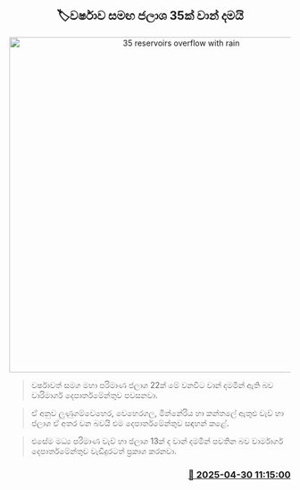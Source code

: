 <p align='center'><b><h2 align='center' title='35 reservoirs overflow with rain'>🏷වර්ෂාව සමඟ ජලාශ 35ක් වාන් දමයි</h2></b></p>
<p align='center'><img src='https://helakuru.sgp1.cdn.digitaloceanspaces.com/esana/images/lib/lunugamwehera-dam.jpg' width='600' alt='35 reservoirs overflow with rain'></p>

> වර්ෂාවත් සමග මහා පරිමාණ ජලාශ 22ක් මේ වනවිට වාන් දමමින් ඇති බව වාරිමාර්ග දෙපාර්තමේන්තුව පවසනවා.

> ඒ අනුව ලුණුගම්වෙහෙර, වෙහෙරගල, මින්නේරිය හා කන්තලේ ඇතුළු වැව් හා ජලාශ ඒ අතර වන බවයි එම දෙපාර්තමේන්තුව සඳහන් කළේ.

> එසේම මධ්‍ය පරිමාණ වැව් හා ජලාශ 13ක් ද වාන් දමමින් පවතින බව වාර්මාර්ග දෙපාර්තමේන්තුව වැඩිදුරටත් ප්‍රකාශ කරනවා.



<h3 align='right'><a href='https://www.helakuru.lk/esana/p/109684/'>📅 2025-04-30 11:15:00</a></h3>
